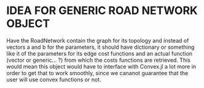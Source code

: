 IDEA FOR GENERIC ROAD NETWORK OBJECT
====================================

Have the RoadNetwork contain the graph for its topology
and instead of vectors a and b for the parameters, it should have
dictionary or something like it of the parameters for its edge cost functions
and an actual function (vector or generic... ?) from which the costs
functions are retrieved. This would mean this object would have to interface
with Convex.jl a lot more in order to get that to work smoothly, since we
cananot guarantee that the user will use convex functions or not.

